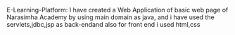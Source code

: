E-Learning-Platform:
 I have created a Web Application of basic web page of Narasimha Academy by using main domain as java, and i have used the servlets,jdbc,jsp as back-endand also for front end i used html,css
